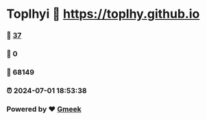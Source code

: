 # Toplhyi :link: https://toplhy.github.io 
### :page_facing_up: [37](https://toplhy.github.io/tag.html) 
### :speech_balloon: 0 
### :hibiscus: 68149 
### :alarm_clock: 2024-07-01 18:53:38 
### Powered by :heart: [Gmeek](https://github.com/Meekdai/Gmeek)
